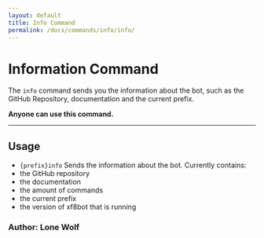 ```yaml
---
layout: default
title: Info Command
permalink: /docs/commands/info/info/
---
```


# Information Command

The `info` command sends you the information about the bot, such as the GitHub Repository, documentation and the current prefix.

**Anyone can use this command.**

---
## Usage
* `{prefix}info`
Sends the information about the bot. 
Currently contains: 
* the GitHub repository
* the documentation
* the amount of commands
* the current prefix
* the version of xf8bot that is running

### **Author: Lone Wolf**
